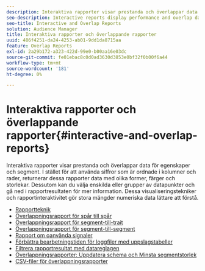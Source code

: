 ```yaml
---
description: Interaktiva rapporter visar prestanda och överlappar data för egenskaper och segment. I stället för att använda siffror ordnade i kolumner och rader, returnerar dessa rapporter data med olika former, färger och storlekar. Dessutom kan du välja enskilda eller grupper av datapunkter och gå ned i rapportresultaten för mer information. Dessa visualiseringstekniker och rapportinteraktivitet gör stora mängder numeriska data lättare att förstå.
seo-description: Interactive reports display performance and overlap data for traits and segments. Instead of using numbers arranged in columns and rows, these reports return data using different shapes, colors, and sizes. Additionally, you can choose individual or groups of data points and drill down into the report results for more details. These visualization techniques and report interactivity help make large amounts of numeric data easier to understand.
seo-title: Interactive and Overlap Reports
solution: Audience Manager
title: Interaktiva rapporter och överlappande rapporter
uuid: 486f4251-da24-4253-ab01-9dd1da8715aa
feature: Overlap Reports
exl-id: 2a29b172-a323-422d-99e0-b00aa16e03dc
source-git-commit: fe01ebac8c0d0ad3630d3853e0bf32f0b00f6a44
workflow-type: tm+mt
source-wordcount: '181'
ht-degree: 0%

---
```


# Interaktiva rapporter och överlappande rapporter{#interactive-and-overlap-reports}

Interaktiva rapporter visar prestanda och överlappar data för egenskaper och segment. I stället för att använda siffror som är ordnade i kolumner och rader, returnerar dessa rapporter data med olika former, färger och storlekar. Dessutom kan du välja enskilda eller grupper av datapunkter och gå ned i rapportresultaten för mer information. Dessa visualiseringstekniker och rapportinteraktivitet gör stora mängder numeriska data lättare att förstå.

+ [Rapportteknik](interactive-report-technology.md)
+ [Överlappningsrapport för spår till spår](trait-trait-overlap-report.md)
+ [Överlappningsrapport för segment-till-trait](segment-trait-overlap-report.md)
+ [Överlappningsrapport för segment-till-segment](segment-segment-overlap-report.md)
+ [Rapport om oanvända signaler](unused-signals.md)
+ [Förbättra bearbetningstiden för loggfiler med uppslagstabeller](lookup-tables.md)
+ [Filtrera rapportresultat med datareglagen](data-sliders.md)
+ [Överlappningsrapporter: Uppdatera schema och Minsta segmentstorlek](overlap-minimum-segment-size.md)
+ [CSV-filer för överlappningsrapporter](overlap-csv-files.md)

<!-- 

c_dynamic_reports.xml

 -->
